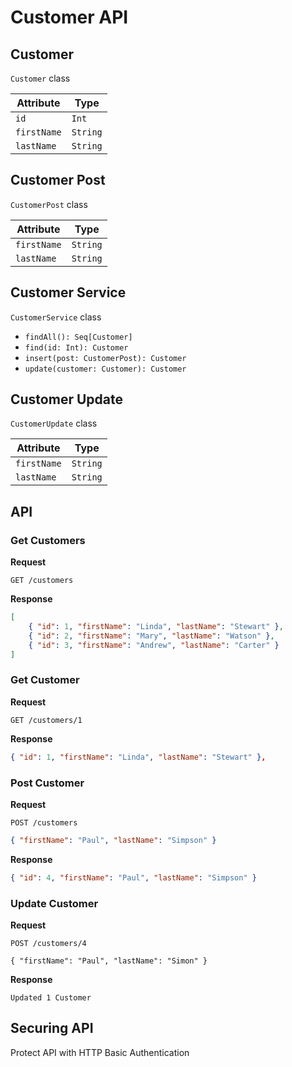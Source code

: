 # Customer API

## Customer

`Customer` class

| Attribute   | Type     |
|-------------|----------|
| `id`        | `Int`    |
| `firstName` | `String` |
| `lastName`  | `String` |

## Customer Post

`CustomerPost` class

| Attribute   | Type     |
|-------------|----------|
| `firstName` | `String` |
| `lastName`  | `String` |

## Customer Service

`CustomerService` class

* `findAll(): Seq[Customer]`
* `find(id: Int): Customer`
* `insert(post: CustomerPost): Customer`
* `update(customer: Customer): Customer`

## Customer Update

`CustomerUpdate` class

| Attribute   | Type     |
|-------------|----------|
| `firstName` | `String` |
| `lastName`  | `String` |

## API

### Get Customers

**Request**

`GET /customers`

**Response**

```json
[
    { "id": 1, "firstName": "Linda", "lastName": "Stewart" },
    { "id": 2, "firstName": "Mary", "lastName": "Watson" },
    { "id": 3, "firstName": "Andrew", "lastName": "Carter" }
]
```

### Get Customer

**Request**

`GET /customers/1`

**Response**

```json
{ "id": 1, "firstName": "Linda", "lastName": "Stewart" },
```

### Post Customer

**Request**

`POST /customers`

```json
{ "firstName": "Paul", "lastName": "Simpson" }
```

**Response**

```json 
{ "id": 4, "firstName": "Paul", "lastName": "Simpson" }
```

### Update Customer

**Request**

`POST /customers/4`

```
{ "firstName": "Paul", "lastName": "Simon" }
```

**Response**

```
Updated 1 Customer
```

## Securing API

Protect API with HTTP Basic Authentication

